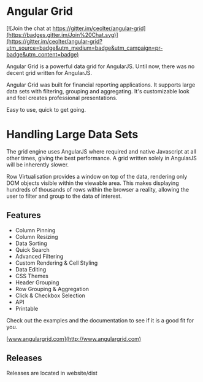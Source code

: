 
Angular Grid
==============

[![Join the chat at https://gitter.im/ceolter/angular-grid](https://badges.gitter.im/Join%20Chat.svg)](https://gitter.im/ceolter/angular-grid?utm_source=badge&utm_medium=badge&utm_campaign=pr-badge&utm_content=badge)

Angular Grid is a powerful data grid for AngularJS. Until now, there was no decent grid written for AngularJS.

Angular Grid was built for financial reporting applications. It supports large data sets with filtering, grouping and aggregating. It's customizable look and feel creates professional presentations.

Easy to use, quick to get going.

Handling Large Data Sets
==============

The grid engine uses AngularJS where required and native Javascript at all other times, giving the best performance. A grid written solely in AngularJS will be inherently slower.

Row Virtualisation provides a window on top of the data, rendering only DOM objects visible within the viewable area. This makes displaying hundreds of thousands of rows within the browser a reality, allowing the user to filter and group to the data of interest.

Features
--------------

- Column Pinning
- Column Resizing
- Data Sorting
- Quick Search
- Advanced Filtering
- Custom Rendering & Cell Styling
- Data Editing
- CSS Themes
- Header Grouping
- Row Grouping & Aggregation
- Click & Checkbox Selection
- API
- Printable

Check out the examples and the documentation to see if it is a good fit for you.

[www.angulargrid.com](http://www.angulargrid.com)

Releases
--------------

Releases are located in website/dist
